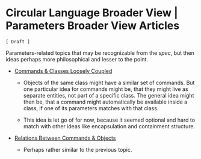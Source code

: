 Circular Language Broader View | Parameters Broader View Articles
=================================================================

`[ Draft ]`

Parameters-related topics that may be recognizable from the *spec*, but then ideas perhaps more philosophical and lesser to the point.

- [Commands & Classes Loosely Coupled](commands-and-classes-loosely-coupled.md)

    - Objects of the same class might have a similar set of commands. But one particular idea for commands might be, that they might live as separate entities, not part of a specific class. The general idea might then be, that a command might automatically be available inside a class, if one of its parameters matches with that class.

    - This idea is let go of for now, because it seemed optional and hard to match with other ideas like encapsulation and containment structure.

- [Relations Between Commands & Objects](relations-between-commands-and-objects.md)

    - Perhaps rather similar to the previous topic.